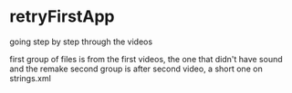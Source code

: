 # retryFirstApp

going step by step through the videos

first group of files is from the first videos, the one that didn't have sound and the remake
second group is after second video, a short one on strings.xml
